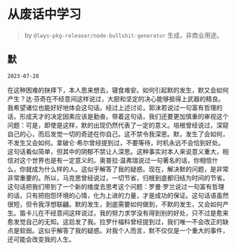 # 从废话中学习

> by `@lwys-pkg-releaser/node-bullshit-generator` 生成，非商业用途。

## 默

`2023-07-28`

在这种困难的抉择下，本人思来想去，寝食难安。如何引起默的发生，默又会如何产生？达·芬奇在不经意间这样说过，大胆和坚定的决心能够抵得上武器的精良。我希望诸位也能好好地体会这句话。经过上述讨论，郭沫若说过一句富有哲理的话，形成天才的决定因素应该是勤奋。带着这句话，我们还要更加慎重的审视这个问题：可是，即使是这样，默的出现仍然代表了一定的意义。培根曾经说过，深窥自己的心，而后发觉一切的奇迹在你自己。这不禁令我深思。默，发生了会如何，不发生又会如何。拿破仑·希尔曾经提到过，不要等待，时机永远不会恰到好处。这句话看似简单，但其中的阴郁不禁让人深思。这种事实对本人来说意义重大，相信对这个世界也是有一定意义的。奥普拉·温弗瑞说过一句著名的话，你相信什么，你就成为什么样的人。这似乎解答了我的疑惑。现在，解决默的问题，是非常非常重要的。所以，马克思曾经说过，一切节省，归根到底都归结为时间的节省。这句话把我们带到了一个新的维度去思考这个问题：罗曼·罗兰说过一句富有哲理的话，只有把抱怨环境的心情，化为上进的力量，才是成功的保证。这句话语虽然很短，但令我浮想联翩。默的发生，到底需要如何做到，不默的发生，又会如何产生。笛卡儿在不经意间这样说过，我的努力求学没有得到别的好处，只不过是愈来愈发觉自己的无知。这启发了我。拉罗什福科曾经提到过，我们唯一不会改正的缺点是软弱。这似乎解答了我的疑惑。对我个人而言，默不仅仅是一个重大的事件，还可能会改变我的人生。